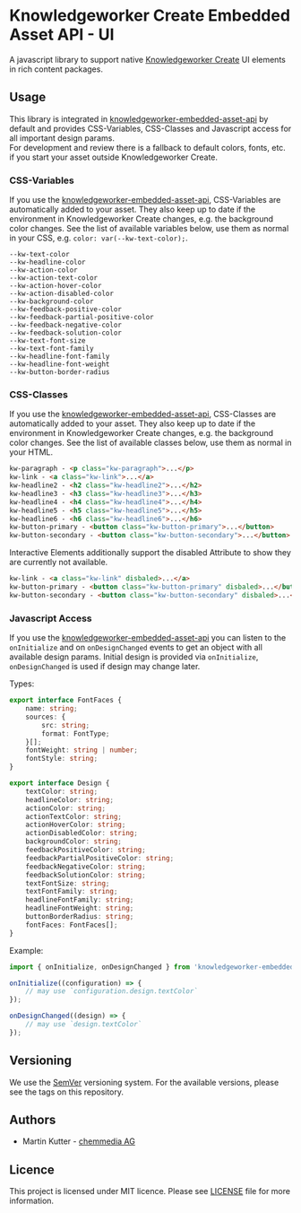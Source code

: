 # Knowledgeworker Create Embedded Asset API - UI

A javascript library to support native [Knowledgeworker Create](https://www.knowledgeworker.com/knowledgeworker-create/?utm_source=code&utm_campaign=embedded-asset-api) UI elements in rich content packages.

## Usage

This library is integrated in [knowledgeworker-embedded-asset-api](https://github.com/chemmedia/knowledgeworker-embedded-asset-api) by default and provides CSS-Variables, CSS-Classes and Javascript access for all important design params.\
For development and review there is a fallback to default colors, fonts, etc. if you start your asset outside Knowledgeworker Create.

### CSS-Variables
If you use the [knowledgeworker-embedded-asset-api](https://github.com/chemmedia/knowledgeworker-embedded-asset-api), CSS-Variables are automatically added to your asset. They also keep up to date if the environment in Knowledgeworker Create changes, e.g. the background color changes.
See the list of available variables below, use them as normal in your CSS, e.g. `color: var(--kw-text-color);`.

```
--kw-text-color
--kw-headline-color
--kw-action-color
--kw-action-text-color
--kw-action-hover-color
--kw-action-disabled-color
--kw-background-color
--kw-feedback-positive-color
--kw-feedback-partial-positive-color
--kw-feedback-negative-color
--kw-feedback-solution-color
--kw-text-font-size
--kw-text-font-family
--kw-headline-font-family
--kw-headline-font-weight
--kw-button-border-radius
```

### CSS-Classes
If you use the [knowledgeworker-embedded-asset-api](https://github.com/chemmedia/knowledgeworker-embedded-asset-api), CSS-Classes are automatically added to your asset. They also keep up to date if the environment in Knowledgeworker Create changes, e.g. the background color changes.
See the list of available classes below, use them as normal in your HTML.

```html
kw-paragraph - <p class="kw-paragraph">...</p>
kw-link - <a class="kw-link">...</a>
kw-headline2 - <h2 class="kw-headline2">...</h2>
kw-headline3 - <h3 class="kw-headline3">...</h3>
kw-headline4 - <h4 class="kw-headline4">...</h4>
kw-headline5 - <h5 class="kw-headline5">...</h5>
kw-headline6 - <h6 class="kw-headline6">...</h6>
kw-button-primary - <button class="kw-button-primary">...</button>
kw-button-secondary - <button class="kw-button-secondary">...</button>
```

Interactive Elements additionally support the disabled Attribute to show they are currently not available.
```html
kw-link - <a class="kw-link" disbaled>...</a>
kw-button-primary - <button class="kw-button-primary" disbaled>...</button>
kw-button-secondary - <button class="kw-button-secondary" disbaled>...</button>
```

### Javascript Access
If you use the [knowledgeworker-embedded-asset-api](https://github.com/chemmedia/knowledgeworker-embedded-asset-api) you can listen to the `onInitialize` and on `onDesignChanged` events to get an object with all available design params.
Initial design is provided via `onInitialize`, `onDesignChanged` is used if design may change later.

Types:
```TypeScript
export interface FontFaces {
    name: string;
    sources: {
        src: string;
        format: FontType;
    }[];
    fontWeight: string | number;
    fontStyle: string;
}

export interface Design {
    textColor: string;
    headlineColor: string;
    actionColor: string;
    actionTextColor: string;
    actionHoverColor: string;
    actionDisabledColor: string;
    backgroundColor: string;
    feedbackPositiveColor: string;
    feedbackPartialPositiveColor: string;
    feedbackNegativeColor: string;
    feedbackSolutionColor: string;
    textFontSize: string;
    textFontFamily: string;
    headlineFontFamily: string;
    headlineFontWeight: string;
    buttonBorderRadius: string;
    fontFaces: FontFaces[];
}
```

Example:
```TypeScript
import { onInitialize, onDesignChanged } from 'knowledgeworker-embedded-asset-api';

onInitialize((configuration) => {
    // may use `configuration.design.textColor`
});

onDesignChanged((design) => {
    // may use `design.textColor`
});
```

## Versioning

We use the [SemVer](http://semver.org/) versioning system. For the available versions, please see the tags on this 
repository.

## Authors

 - Martin Kutter - [chemmedia AG](https://www.chemmedia.de/)

## Licence

This project is licensed under MIT licence. Please see [LICENSE](./LICENSE) file for more information.
